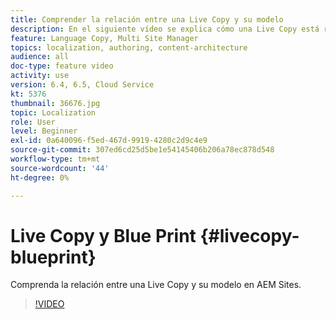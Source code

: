 ```yaml
---
title: Comprender la relación entre una Live Copy y su modelo
description: En el siguiente vídeo se explica cómo una Live Copy está relacionada con su modelo en AEM Sites.
feature: Language Copy, Multi Site Manager
topics: localization, authoring, content-architecture
audience: all
doc-type: feature video
activity: use
version: 6.4, 6.5, Cloud Service
kt: 5376
thumbnail: 36676.jpg
topic: Localization
role: User
level: Beginner
exl-id: 0a640096-f5ed-467d-9919-4280c2d9c4e9
source-git-commit: 307ed6cd25d5be1e54145406b206a78ec878d548
workflow-type: tm+mt
source-wordcount: '44'
ht-degree: 0%

---
```


# Live Copy y Blue Print {#livecopy-blueprint}

Comprenda la relación entre una Live Copy y su modelo en AEM Sites.

>[!VIDEO](https://video.tv.adobe.com/v/36676?quality=12&learn=on)
